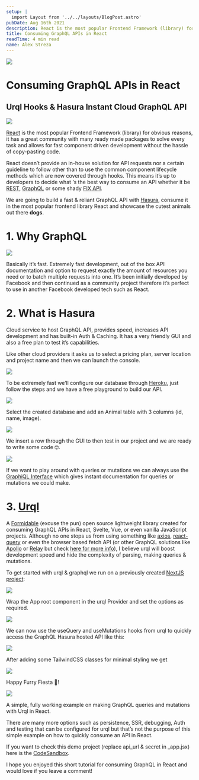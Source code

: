 ```yaml
---
setup: |
  import Layout from '../../layouts/BlogPost.astro'
pubDate: Aug 16th 2021
description: React is the most popular Frontend Framework (library) for obvious reasons, it has a great community with many ready made packages to solve every task and allows for fast component driven development…
title: Consuming GraphQL APIs in React
readTime: 4 min read
name: Alex Streza
---
```


![](https://miro.medium.com/max/1400/0*AC96783_VV6QI-da)

# Consuming GraphQL APIs in React

## Urql Hooks & Hasura Instant Cloud GraphQL API

![](https://miro.medium.com/max/942/0*KHUAHJ0_B_E33iSf)

[React](https://reactjs.org/) is the most popular Frontend Framework (library) for obvious reasons, it has a great community with many ready made packages to solve every task and allows for fast component driven development without the hassle of copy-pasting code.

React doesn’t provide an in-house solution for API requests nor a certain guideline to follow other than to use the common component lifecycle methods which are now covered through hooks. This means it’s up to developers to decide what ‘s the best way to consume an API whether it be [REST](https://restfulapi.net/), [GraphQL](https://graphql.org/) or some shady [FIX API](https://www.fxcm.com/markets/insights/fix-api/).

We are going to build a fast & reliant GraphQL API with [Hasura](https://hasura.io/), consume it in the most popular frontend library React and showcase the cutest animals out there **dogs**.

# 1\. Why GraphQL

![](https://miro.medium.com/max/760/0*dHAQ5hrd3TtGnJmY)

Basically it’s fast. Extremely fast development, out of the box API documentation and option to request exactly the amount of resources you need or to batch multiple requests into one. It’s been initially developed by Facebook and then continued as a community project therefore it’s perfect to use in another Facebook developed tech such as React.

# 2\. What is Hasura

Cloud service to host GraphQL API, provides speed, increases API development and has built-in Auth & Caching. It has a very friendly GUI and also a free plan to test it’s capabilities.

Like other cloud providers it asks us to select a pricing plan, server location and project name and then we can launch the console.

![](https://miro.medium.com/max/906/0*q3rZjhBhXOksNKmW)

To be extremely fast we’ll configure our database through [Heroku](https://dashboard.heroku.com/), just follow the steps and we have a free playground to build our API.

![](https://miro.medium.com/max/1400/0*iRGnGdCFB4FdEx80)

Select the created database and add an Animal table with 3 columns (id, name, image).

![](https://miro.medium.com/max/1400/0*TGDOjOfD4fcUxz-w)

We insert a row through the GUI to then test in our project and we are ready to write some code 🤓.

![](https://miro.medium.com/max/1400/0*wRveRBfOZPb9ggNI)

If we want to play around with queries or mutations we can always use the [GraphiQL Interface](https://hasura.io/learn/graphql/hasura/data-modelling/2-try-user-queries/) which gives instant documentation for queries or mutations we could make.

# 3\. [Urql](https://formidable.com/open-source/urql/)

A [Formidable](https://formidable.com/) (excuse the pun) open source lightweight library created for consuming GraphQL APIs in React, Svelte, Vue, or even vanilla JavaScript projects. Although no one stops us from using something like [axios](https://github.com/axios/axios), [react-query](https://react-query.tanstack.com/) or even the browser based fetch API (or other GraphQL solutions like [Apollo](https://www.apollographql.com/) or [Relay](https://relay.dev/) but check [here for more info](https://formidable.com/open-source/urql/docs/comparison/)), I believe urql will boost development speed and hide the complexity of parsing, making queries & mutations.

To get started with urql & graphql we run on a previously created [NextJS project](https://nextjs.org/):

![](https://miro.medium.com/max/1400/1*K0vEbF1kBlTThDh52iG-XA.png)

Wrap the App root component in the urql Provider and set the options as required.

![](https://miro.medium.com/max/1400/1*VenLdZXiEzTEwlsanKpoqw.png)

We can now use the useQuery and useMutations hooks from urql to quickly access the GraphQL Hasura hosted API like this:

![](https://miro.medium.com/max/1400/1*UNlqB8Ggp_P751XAV_VJ7g.png)

After adding some TailwindCSS classes for minimal styling we get

![](https://miro.medium.com/max/1400/1*Fp4fHf5EVPeL95ybjpn0tg.png)

Happy Furry Fiesta 🐶!

![](https://miro.medium.com/max/690/0*ix60Hl4wGTbSt9ut)

A simple, fully working example on making GraphQL queries and mutations with Urql in React.

There are many more options such as persistence, SSR, debugging, Auth and testing that can be configured for urql but that’s not the purpose of this simple example on how to quickly consume an API in React.

If you want to check this demo project (replace api_url & secret in \_app.jsx) here is the [CodeSandbox](https://codesandbox.io/s/react-graphql-urql-33u2f?file=/tailwind.config.js).

I hope you enjoyed this short tutorial for consuming GraphQL in React and would love if you leave a comment!
